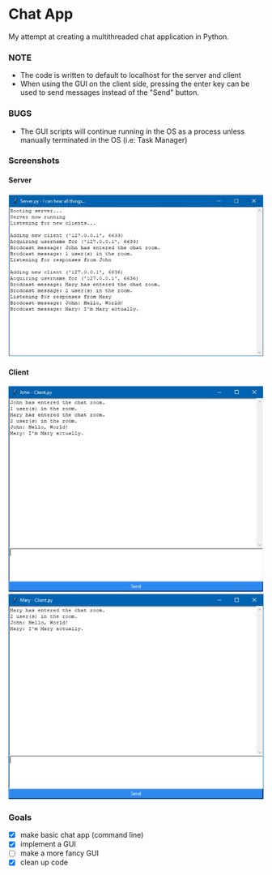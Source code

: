 # Chat App
My attempt at creating a multithreaded chat application in Python. 

### NOTE
* The code is written to default to localhost for the server and client
* When using the GUI on the client side, pressing the enter key can be used to send messages instead of the "Send" button.

### BUGS
* The GUI scripts will continue running in the OS as a process unless manually terminated in the OS (i.e: Task Manager) 

### Screenshots

#### Server
![Server UI](https://raw.githubusercontent.com/alexxbull/Chat-App/master/Screenshots/server.jpg)

#### Client
![Client 1](https://github.com/alexxbull/Chat-App/blob/master/Screenshots/john-client.jpg)
![Client 2](https://github.com/alexxbull/Chat-App/blob/master/Screenshots/mary-client.png)

### Goals
- [x] make basic chat app (command line)
- [x] implement a GUI
- [ ] make a more fancy GUI
- [x] clean up code
